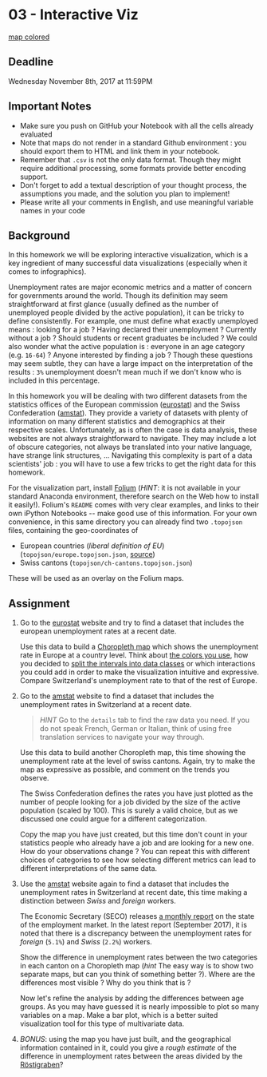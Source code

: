 # 03 - Interactive Viz

[map colored](maps/01_map_colored/europe_map_colored.html)
## Deadline

Wednesday November 8th, 2017 at 11:59PM

## Important Notes

- Make sure you push on GitHub your Notebook with all the cells already evaluated
- Note that maps do not render in a standard Github environment : you should export them to HTML and link them in your notebook.
- Remember that `.csv` is not the only data format. Though they might require additional processing, some formats provide better encoding support.
- Don't forget to add a textual description of your thought process, the assumptions you made, and the solution you plan to implement!
- Please write all your comments in English, and use meaningful variable names in your code

## Background

In this homework we will be exploring interactive visualization, which is a key ingredient of many successful data visualizations (especially when it comes to infographics).

Unemployment rates are major economic metrics and a matter of concern for governments around the world. Though its definition may seem straightforward at first glance (usually defined as the number of unemployed people divided by the active population), it can be tricky to define consistently. For example, one must define what exactly unemployed means : looking for a job ? Having declared their unemployment ? Currently without a job ? Should students or recent graduates be included ? We could also wonder what the active population is : everyone in an age category (e.g. `16-64`) ? Anyone interested by finding a job ? Though these questions may seem subtle, they can have a large impact on the interpretation of the results : `3%` unemployment doesn't mean much if we don't know who is included in this percentage. 

In this homework you will be dealing with two different datasets from the statistics offices of the European commission ([eurostat](http://ec.europa.eu/eurostat/data/database)) and the Swiss Confederation ([amstat](https://www.amstat.ch)). They provide a variety of datasets with plenty of information on many different statistics and demographics at their respective scales. Unfortunately, as is often the case is data analysis, these websites are not always straightforward to navigate. They may include a lot of obscure categories, not always be translated into your native language, have strange link structures, … Navigating this complexity is part of a data scientists' job : you will have to use a few tricks to get the right data for this homework.

For the visualization part, install [Folium](https://github.com/python-visualization/folium) (*HINT*: it is not available in your standard Anaconda environment, therefore search on the Web how to install it easily!). Folium's `README` comes with very clear examples, and links to their own iPython Notebooks -- make good use of this information. For your own convenience, in this same directory you can already find two `.topojson` files, containing the geo-coordinates of 

- European countries (*liberal definition of EU*) (`topojson/europe.topojson.json`, [source](https://github.com/leakyMirror/map-of-europe))
- Swiss cantons (`topojson/ch-cantons.topojson.json`) 

These will be used as an overlay on the Folium maps.

## Assignment

1. Go to the [eurostat](http://ec.europa.eu/eurostat/data/database) website and try to find a dataset that includes the european unemployment rates at a recent date.

   Use this data to build a [Choropleth map](https://en.wikipedia.org/wiki/Choropleth_map) which shows the unemployment rate in Europe at a country level. Think about [the colors you use](https://carto.com/academy/courses/intermediate-design/choose-colors-1/), how you decided to [split the intervals into data classes](http://gisgeography.com/choropleth-maps-data-classification/) or which interactions you could add in order to make the visualization intuitive and expressive. Compare Switzerland's unemployment rate to that of the rest of Europe.

2. Go to the [amstat](https://www.amstat.ch) website to find a dataset that includes the unemployment rates in Switzerland at a recent date.

   > *HINT* Go to the `details` tab to find the raw data you need. If you do not speak French, German or Italian, think of using free translation services to navigate your way through. 

   Use this data to build another Choropleth map, this time showing the unemployment rate at the level of swiss cantons. Again, try to make the map as expressive as possible, and comment on the trends you observe.

   The Swiss Confederation defines the rates you have just plotted as the number of people looking for a job divided by the size of the active population (scaled by 100). This is surely a valid choice, but as we discussed one could argue for a different categorization.

   Copy the map you have just created, but this time don't count in your statistics people who already have a job and are looking for a new one. How do your observations change ? You can repeat this with different choices of categories to see how selecting different metrics can lead to different interpretations of the same data.

3. Use the [amstat](https://www.amstat.ch) website again to find a dataset that includes the unemployment rates in Switzerland at recent date, this time making a distinction between *Swiss* and *foreign* workers.

   The Economic Secretary (SECO) releases [a monthly report](https://www.seco.admin.ch/seco/fr/home/Arbeit/Arbeitslosenversicherung/arbeitslosenzahlen.html) on the state of the employment market. In the latest report (September 2017), it is noted that there is a discrepancy between the unemployment rates for *foreign* (`5.1%`) and *Swiss* (`2.2%`) workers. 

   Show the difference in unemployment rates between the two categories in each canton on a Choropleth map (*hint* The easy way is to show two separate maps, but can you think of something better ?). Where are the differences most visible ? Why do you think that is ?

   Now let's refine the analysis by adding the differences between age groups. As you may have guessed it is nearly impossible to plot so many variables on a map. Make a bar plot, which is a better suited visualization tool for this type of multivariate data.

4. *BONUS*: using the map you have just built, and the geographical information contained in it, could you give a *rough estimate* of the difference in unemployment rates between the areas divided by the [Röstigraben](https://en.wikipedia.org/wiki/R%C3%B6stigraben)?
